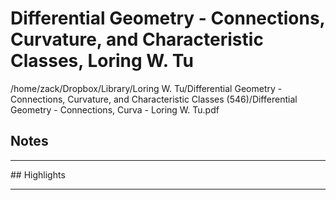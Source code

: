 # Differential Geometry - Connections, Curvature, and Characteristic Classes, Loring W. Tu
/home/zack/Dropbox/Library/Loring W. Tu/Differential Geometry - Connections, Curvature, and Characteristic Classes (546)/Differential Geometry - Connections, Curva - Loring W. Tu.pdf
## Notes
<hr>
## Highlights
<hr>
